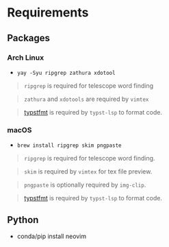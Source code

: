 # Requirements

## Packages

### Arch Linux

- `yay -Syu ripgrep zathura xdotool`

> `ripgrep` is required for telescope word finding

> `zathura` and `xdotools` are required by `vimtex`

> [typstfmt](https://github.com/astrale-sharp/typstfmt) is required by `typst-lsp` to format code.

### macOS

- `brew install ripgrep skim pngpaste`

> `ripgrep` is required for telescope word finding.

> `skim` is required by `vimtex` for tex file preview.

> `pngpaste` is optionally required by `img-clip`.

> [typstfmt](https://github.com/astrale-sharp/typstfmt) is required by `typst-lsp` to format code.

## Python

- conda/pip install neovim
